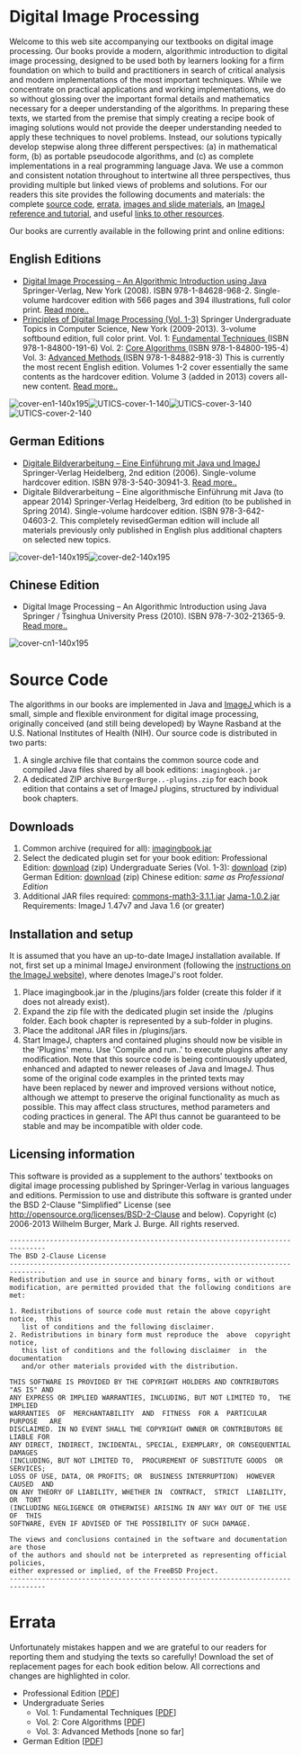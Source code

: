 Digital Image Processing
===========

Welcome to this web site accompanying our textbooks on digital image processing. Our books provide a modern, algorithmic introduction to digital image processing, designed to be used both by learners looking for a firm foundation on which to build and practitioners in search of critical analysis and modern implementations of the most important techniques. While we concentrate on practical applications and working implementations, we do so without glossing over the important formal details and mathematics necessary for a deeper understanding of the algorithms. In preparing these texts, we started from the premise that simply creating a recipe book of imaging solutions would not provide the deeper understanding needed to apply these techniques to novel problems. Instead, our solutions typically develop stepwise along three different perspectives: (a) in mathematical form, (b) as portable pseudocode algorithms, and (c) as complete implementations in a real programming language Java. We use a common and consistent notation throughout to intertwine all three perspectives, thus providing multiple but linked views of problems and solutions. For our readers this site provides the following documents and materials: the complete [source code](http://imagingbook.com/source/), [errata](http://imagingbook.com/errata/), [images and slide materials](http://imagingbook.com/materials/), an [ImageJ reference and tutorial](http://imagingbook.com/imagej-tutorial/), and useful [links to other resources](http://imagingbook.com/links/).

Our books are currently available in the following print and online editions: 

## English Editions

   * [Digital Image Processing – An Algorithmic Introduction using Java](http://imagingbook.wordpress.com/books/english-edition-hardcover/) Springer-Verlag, New York (2008). ISBN 978-1-84628-968-2. Single-volume hardcover edition with 566 pages and 394 illustrations, full color print. [Read more..](http://imagingbook.wordpress.com/books/english-edition-hardcover/)
   * [Principles of Digital Image Processing (Vol. 1-3)](http://imagingbook.wordpress.com/books/englisch-edition-3-vol-softcover/) Springer Undergraduate Topics in Computer Science, New York (2009-2013). 3-volume softbound edition, full color print. Vol. 1: [Fundamental Techniques ](http://imagingbook.wordpress.com/books/englisch-edition-3-vol-softcover/)(ISBN 978-1-84800-191-6) Vol. 2: [Core Algorithms ](http://imagingbook.wordpress.com/books/englisch-edition-3-vol-softcover/)(ISBN 978-1-84800-195-4) Vol. 3: [Advanced Methods ](http://imagingbook.wordpress.com/books/englisch-edition-3-vol-softcover/)(ISBN 978-1-84882-918-3) This is currently the most recent English edition. Volumes 1-2 cover essentially the same contents as the hardcover edition. Volume 3 (added in 2013) covers all-new content. [Read more..](http://imagingbook.wordpress.com/books/englisch-edition-3-vol-softcover/)

![cover-en1-140x195](http://imagingbook.files.wordpress.com/2013/06/cover-en-140x195.png)![UTICS-cover-1-140](http://imagingbook.files.wordpress.com/2013/06/utics-fund-front-140.png)![UTICS-cover-3-140](http://imagingbook.files.wordpress.com/2013/06/utics-core-front-140.png)![UTICS-cover-2-140](http://imagingbook.files.wordpress.com/2013/06/utics-core-front-140.png)

## German Editions

   * [ Digitale Bildverarbeitung – Eine Einführung mit Java und ImageJ](http://imagingbook.wordpress.com/books/english-edition-hardcover/) Springer-Verlag Heidelberg, 2nd edition (2006). Single-volume hardcover edition. ISBN 978-3-540-30941-3. [Read more..](http://imagingbook.wordpress.com/books/english-edition-hardcover/)
   * Digitale Bildverarbeitung – Eine algorithmische Einführung mit Java (to appear 2014) Springer-Verlag Heidelberg, 3rd edition (to be published in Spring 2014). Single-volume hardcover edition. ISBN 978-3-642-04603-2. This completely revisedGerman edition will include all materials previously only published in English plus additional chapters on selected new topics.

![cover-de1-140x195](http://imagingbook.files.wordpress.com/2013/06/cover-de1-140x195.png)![cover-de2-140x195](http://imagingbook.files.wordpress.com/2013/06/cover-de2-140x195.png)

## Chinese Edition

   * Digital Image Processing – An Algorithmic Introduction using Java Springer / Tsinghua University Press (2010). ISBN 978-7-302-21365-9. [Read more..](http://imagingbook.wordpress.com/books/chinese-edition/)

![cover-cn1-140x195](http://imagingbook.files.wordpress.com/2013/06/cover-cn1-140x195.png)



# Source Code

The algorithms in our books are implemented in Java and [ImageJ ](http://rsbweb.nih.gov/ij/index.html) which is a small, simple and flexible environment for digital image processing, originally conceived (and still being developed) by Wayne Rasband at the U.S. National Institutes of Health (NIH). Our source code is distributed in two parts: 

  1. A single archive file that contains the common source code and compiled Java files shared by all book editions: `imagingbook.jar`
  2. A dedicated ZIP archive `BurgerBurge..-plugins.zip` for each book edition that contains a set of ImageJ plugins, structured by individual book chapters.

## Downloads

  1. Common archive (required for all): [imagingbook.jar](https://dl.dropbox.com/s/03by3ctfwf9k6fw/imagingbook.jar)
  2. Select the dedicated plugin set for your book edition: 
     Professional Edition: [download](https://dl.dropbox.com/s/ub5rh30wwxjs58p/BurgerBurgeEn1-plugins.zip) (zip)
     Undergraduate Series (Vol. 1-3): [download](https://dl.dropbox.com/s/z6utfwsm8vv4trs/BurgerBurgeUtics123-plugins.zip) (zip)
     German Edition: [download](https://dl.dropbox.com/s/xdu3p50sbr3vqf1/BurgerBurgeDe1-plugins.zip) (zip)
     Chinese edition: _same as Professional Edition_
  3. Additional JAR files required: 
     [commons-math3-3.1.1.jar](https://dl.dropbox.com/s/nf4yy5wjc3orl06/commons-math3-3.1.1.jar)
     [Jama-1.0.2.jar](https://dl.dropbox.com/s/8ihpb84ox97r1k9/Jama-1.0.2.jar)
Requirements: ImageJ 1.47v7 and Java 1.6 (or greater) 

## Installation and setup

It is assumed that you have an up-to-date ImageJ installation available. If not, first set up a minimal ImageJ environment (following the [instructions on the ImageJ website](http://rsbweb.nih.gov/ij/download.html)), where <ImageJ> denotes ImageJ's root folder. 

  1. Place imagingbook.jar in the <IJ>/plugins/jars folder (create this folder if it does not already exist).
  2. Expand the zip file with the dedicated plugin set inside the  <IJ>/plugins folder. Each book chapter is represented by a sub-folder in plugins.
  3. Place the additonal JAR files in <IJ>/plugins/jars.
  4. Start ImageJ, chapters and contained plugins should now be visible in the 'Plugins' menu. Use 'Compile and run..' to execute plugins after any modification.
Note that this source code is being continuously updated, enhanced and adapted to newer releases of Java and ImageJ. Thus some of the original code examples in the printed texts may have been replaced by newer and improved versions without notice, although we attempt to preserve the original functionality as much as possible. This may affect class structures, method parameters and coding practices in general. The API thus cannot be guaranteed to be stable and may be incompatible with older code. 

## Licensing information

This software is provided as a supplement to the authors' textbooks on digital image processing published by Springer-Verlag in various languages and editions. Permission to use and distribute this software is granted under the BSD 2-Clause "Simplified" License (see <http://opensource.org/licenses/BSD-2-Clause> and below). Copyright (c) 2006-2013 Wilhelm Burger, Mark J. Burge. All rights reserved. 
    
    -------------------------------------------------------------------------------
    The BSD 2-Clause License
    -------------------------------------------------------------------------------
    Redistribution and use in source and binary forms, with or without
    modification, are permitted provided that the following conditions are met: 
    
    1. Redistributions of source code must retain the above copyright notice,  this
       list of conditions and the following disclaimer. 
    2. Redistributions in binary form must reproduce the  above  copyright  notice,
       this list of conditions and the following disclaimer  in  the  documentation
       and/or other materials provided with the distribution. 
    
    THIS SOFTWARE IS PROVIDED BY THE COPYRIGHT HOLDERS AND CONTRIBUTORS "AS IS" AND
    ANY EXPRESS OR IMPLIED WARRANTIES, INCLUDING, BUT NOT LIMITED TO,  THE  IMPLIED
    WARRANTIES  OF  MERCHANTABILITY  AND  FITNESS  FOR A  PARTICULAR  PURPOSE   ARE 
    DISCLAIMED. IN NO EVENT SHALL THE COPYRIGHT OWNER OR CONTRIBUTORS BE LIABLE FOR
    ANY DIRECT, INDIRECT, INCIDENTAL, SPECIAL, EXEMPLARY, OR CONSEQUENTIAL  DAMAGES
    (INCLUDING, BUT NOT LIMITED TO,  PROCUREMENT OF SUBSTITUTE GOODS  OR  SERVICES;
    LOSS OF USE, DATA, OR PROFITS; OR  BUSINESS INTERRUPTION)  HOWEVER  CAUSED  AND
    ON ANY THEORY OF LIABILITY, WHETHER IN  CONTRACT,  STRICT  LIABILITY,  OR  TORT
    (INCLUDING NEGLIGENCE OR OTHERWISE) ARISING IN ANY WAY OUT OF THE USE  OF  THIS
    SOFTWARE, EVEN IF ADVISED OF THE POSSIBILITY OF SUCH DAMAGE.
    
    The views and conclusions contained in the software and documentation are those
    of the authors and should not be interpreted as representing official policies,
    either expressed or implied, of the FreeBSD Project.
    -------------------------------------------------------------------------------

# Errata

Unfortunately mistakes happen and we are grateful to our readers for reporting them and studying the texts so carefully! Download the set of replacement pages for each book edition below. All corrections and changes are highlighted in color. 

   * Professional Edition [[PDF](http://imagingbook.files.wordpress.com/2013/06/burgerburge-en1-errata.pdf)]
   * Undergraduate Series
      * Vol. 1: Fundamental Techniques [[PDF](http://imagingbook.files.wordpress.com/2013/06/burgerburge-utics1-errata.pdf)]
      * Vol. 2: Core Algorithms [[PDF](http://imagingbook.files.wordpress.com/2013/06/burgerburge-utics2-errata.pdf)]
      * Vol. 3: Advanced Methods [none so far]
   * German Edition [[PDF](http://imagingbook.files.wordpress.com/2013/06/burgerburge-de2-errata.pdf)]


